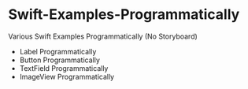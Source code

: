 # Swift-Examples-Programmatically

Various Swift Examples Programmatically (No Storyboard)

* Label Programmatically
* Button Programmatically
* TextField Programmatically
* ImageView Programmatically
